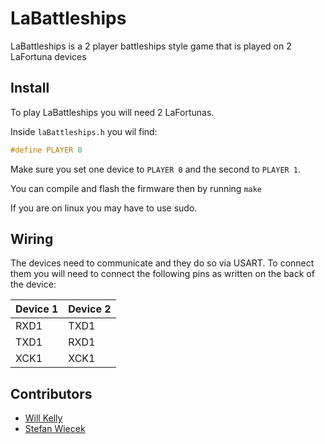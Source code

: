 # LaBattleships

LaBattleships is a 2 player battleships style game that is played on 2 LaFortuna devices

## Install

To play LaBattleships you will need 2 LaFortunas.

Inside `laBattleships.h` you wil find:

```c
#define PLAYER 0
```

Make sure you set one device to `PLAYER 0` and the second to `PLAYER 1`.

You can compile and flash the firmware then by running `make`

If you are on linux you may have to use sudo.

## Wiring

The devices need to communicate and they do so via USART. To connect them you will need to connect the following pins as written on the back of the device:

| Device 1 | Device 2 |
| -------- | -------- |
| RXD1     | TXD1     |
| TXD1     | RXD1     |
| XCK1     | XCK1     |

## Contributors

- [Will Kelly](https://github.com/wkelly1)
- [Stefan Wiecek](https://github.com/stefanwiecek)
